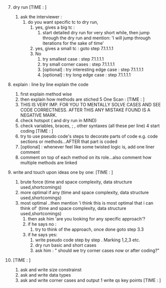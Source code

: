 7. dry run  [TIME : ]
    1. ask the interviewer :
        1. do you want specific tc to dry run, 
            1. yes, gives a big tc : 
                1. start detailed dry run for very short while, then jump through the dry run and mention:
                    'I will jump through iterations for the sake of time'
            2. yes, gives a small tc : goto step 7.1.1.1.1
            3. No
                1. try smallest case : step 7.1.1.1.1
                2. try small corner cases : step 7.1.1.1.1
                3. [optional] : try interesting edge case : step 7.1.1.1.1
                4. [optional] : try long edge case : step 7.1.1.1.1

6. explain : line by line explain the code
    1. first explain method wise
    2. then explain how methods are stiched
5 One Scan : [TIME : ]
    1. THIS IS VERY IMP. FOR YOU TO MENTALLY SOLVE CASES AND SEE CODE CORRECTNESS. AFTER THIS ANY MISTAKE FOUND IS A NEGATIVE MARK. 
    2. check hotspot ( and dry run in MIND)
    3. check variables, braces, ; , other syntaxes (all these per line)
4 start coding [TIME : ]
    1. try to use pseudo code's steps to decorate parts of code e.g. code sections or methods...AFTER that part is coded
    2. [optional] : whenever feel like some twisted logic is, add one liner comment 
    3. comment on top of each method on its role...also comment how multiple methods are linked
3. write and touch upon ideas one by one: [TIME : ]
    1. brute force (time and space complexity, data structure used,shortcomings)
    2. more optimal if any  (time and space complexity, data structure used,shortcomings)
    3. most optimal ..then mention 'i think this is most optimal that i can think of'  (time and space complexity, data structure used,shortcomings)
        1. then ask him 'are you looking for any specific approach'?
        2. if he says no :
            1. try to think of the approach, once done goto step 3.3
        3. if he says yes:
            1.  write pseudo code step  by step . Marking 1,2,3 etc.
            2. dry run basic and short cases
            3. ask him : " should we try corner cases now or after coding?"  
2. [TIME : ]
    1. ask and write size constrainst
    2. ask and write data types
    3. ask and write corner cases and output
1 write qs key points [TIME : ]

